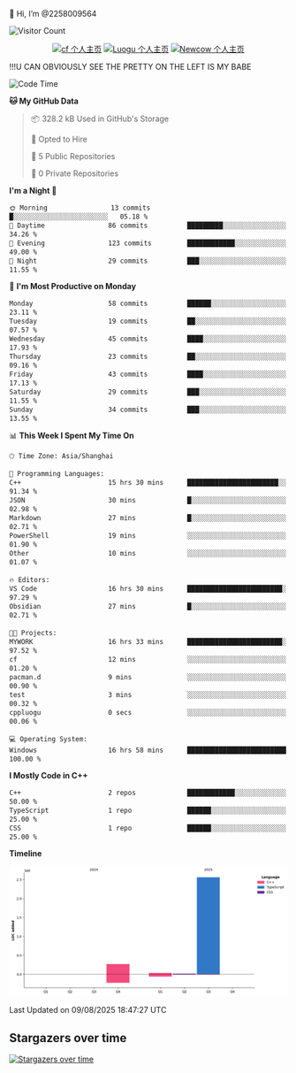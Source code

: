  👋 Hi, I’m @2258009564

![Visitor Count](https://profile-counter.glitch.me/{2258009564}/count.svg)

<!---
2258009564/2258009564 is a ✨ special ✨ repository because its `README.md` (this file) appears on your GitHub profile.
You can click the Preview link to take a look at your changes.
--->

<div align="center">

[![cf 个人主页](https://img.shields.io/badge/codeforces-alisa22580-yellow)](https://codeforces.com/profile/alisa22580)
[![Luogu 个人主页](https://img.shields.io/badge/Luogu-alisa_kujou-blue)](https://www.luogu.com.cn/user/1440708)
[![Newcow 个人主页](https://img.shields.io/badge/nowcoder-lzy-blue)](https://ac.nowcoder.com/acm/contest/profile/51334038)

</div>

!!!U CAN OBVIOUSLY SEE THE PRETTY ON THE LEFT IS MY BABE



<!--START_SECTION:waka-->
![Code Time](http://img.shields.io/badge/Code%20Time-401%20hrs%2017%20mins-blue)

**🐱 My GitHub Data** 

> 📦 328.2 kB Used in GitHub's Storage 
 > 
> 💼 Opted to Hire
 > 
> 📜 5 Public Repositories 
 > 
> 🔑 0 Private Repositories 
 > 
**I'm a Night 🦉** 

```text
🌞 Morning                13 commits          █░░░░░░░░░░░░░░░░░░░░░░░░   05.18 % 
🌆 Daytime                86 commits          █████████░░░░░░░░░░░░░░░░   34.26 % 
🌃 Evening                123 commits         ████████████░░░░░░░░░░░░░   49.00 % 
🌙 Night                  29 commits          ███░░░░░░░░░░░░░░░░░░░░░░   11.55 % 
```
📅 **I'm Most Productive on Monday** 

```text
Monday                   58 commits          ██████░░░░░░░░░░░░░░░░░░░   23.11 % 
Tuesday                  19 commits          ██░░░░░░░░░░░░░░░░░░░░░░░   07.57 % 
Wednesday                45 commits          ████░░░░░░░░░░░░░░░░░░░░░   17.93 % 
Thursday                 23 commits          ██░░░░░░░░░░░░░░░░░░░░░░░   09.16 % 
Friday                   43 commits          ████░░░░░░░░░░░░░░░░░░░░░   17.13 % 
Saturday                 29 commits          ███░░░░░░░░░░░░░░░░░░░░░░   11.55 % 
Sunday                   34 commits          ███░░░░░░░░░░░░░░░░░░░░░░   13.55 % 
```


📊 **This Week I Spent My Time On** 

```text
🕑︎ Time Zone: Asia/Shanghai

💬 Programming Languages: 
C++                      15 hrs 30 mins      ███████████████████████░░   91.34 % 
JSON                     30 mins             █░░░░░░░░░░░░░░░░░░░░░░░░   02.98 % 
Markdown                 27 mins             █░░░░░░░░░░░░░░░░░░░░░░░░   02.71 % 
PowerShell               19 mins             ░░░░░░░░░░░░░░░░░░░░░░░░░   01.90 % 
Other                    10 mins             ░░░░░░░░░░░░░░░░░░░░░░░░░   01.07 % 

🔥 Editors: 
VS Code                  16 hrs 30 mins      ████████████████████████░   97.29 % 
Obsidian                 27 mins             █░░░░░░░░░░░░░░░░░░░░░░░░   02.71 % 

🐱‍💻 Projects: 
MYWORK                   16 hrs 33 mins      ████████████████████████░   97.52 % 
cf                       12 mins             ░░░░░░░░░░░░░░░░░░░░░░░░░   01.20 % 
pacman.d                 9 mins              ░░░░░░░░░░░░░░░░░░░░░░░░░   00.90 % 
test                     3 mins              ░░░░░░░░░░░░░░░░░░░░░░░░░   00.32 % 
cppluogu                 0 secs              ░░░░░░░░░░░░░░░░░░░░░░░░░   00.06 % 

💻 Operating System: 
Windows                  16 hrs 58 mins      █████████████████████████   100.00 % 
```

**I Mostly Code in C++** 

```text
C++                      2 repos             ████████████░░░░░░░░░░░░░   50.00 % 
TypeScript               1 repo              ██████░░░░░░░░░░░░░░░░░░░   25.00 % 
CSS                      1 repo              ██████░░░░░░░░░░░░░░░░░░░   25.00 % 
```



**Timeline**

![Lines of Code chart](https://raw.githubusercontent.com/2258009564/2258009564/main/assets/bar_graph.png)


 Last Updated on 09/08/2025 18:47:27 UTC
<!--END_SECTION:waka-->

## Stargazers over time
[![Stargazers over time](https://starchart.cc/2258009564/2258009564.svg?variant=adaptive)](https://starchart.cc/2258009564/2258009564)
